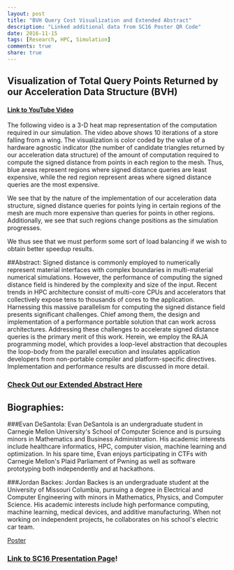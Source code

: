 ```yaml
---
layout: post
title: "BVH Query Cost Visualization and Extended Abstract"
description: "Linked additional data from SC16 Poster QR Code"
date: 2016-11-15
tags: [Research, HPC, Simulation]
comments: true
share: true
---
```





## Visualization of Total Query Points Returned by our Acceleration Data Structure (BVH)

#### [Link to YouTube Video](https://www.youtube.com/watch?v=19-r0b_PfLU&feature=youtu.be)

The following video is a 3-D heat map representation of the computation required in our simulation.  The video above shows 10 iterations of a store falling from a wing.  The visualization is color coded by the value of a hardware agnostic indicator (the number of candidate triangles returned by our acceleration data structure) of the amount of computation required to compute the signed distance from points in each region to the mesh.  Thus, blue areas represent regions where signed distance queries are least expensive, while the red region represent areas where signed distance queries are the most expensive.


We see that by the nature of the implementation of our acceleration data structure, signed distance queries for points lying in certain regions of the mesh are much more expensive than queries for points in other regions.  Additionally, we see that such regions change positions as the simulation progresses.  


We thus see that we must perform some sort of load balancing if we wish to obtain better speedup results.


##Abstract:
Signed distance is commonly employed to numerically represent material interfaces with complex boundaries in multi-material numerical simulations. However, the performance of computing the signed distance field is hindered by the complexity and size of the input. Recent trends in HPC architecture consist of multi-core CPUs and accelerators that collectively expose tens to thousands of cores to the application. Harnessing this massive parallelism for computing the signed distance field presents significant challenges. Chief among them, the design and implementation of a performance portable solution that can work across architectures. Addressing these challenges to accelerate signed distance queries is the primary merit of this work. Herein, we employ the RAJA programming model, which provides a loop-level abstraction that decouples the loop-body from the parallel execution and insulates application developers from non-portable compiler and platform-specific directives. Implementation and performance results are discussed in more detail.

### [Check Out our Extended Abstract Here](/files/sc16ExtendedAbstract.pdf) 


## Biographies:

###Evan DeSantola:
Evan DeSantola is an undergraduate student in Carnegie Mellon University's School of Computer Science and is pursuing minors in Mathematics and Business Administration. His academic interests include healthcare informatics, HPC, computer vision, machine learning and optimization. In his spare time, Evan enjoys participating in CTFs with Carnegie Mellon's Plaid Parliament of Pwning as well as software prototyping both independently and at hackathons.

###Jordan Backes:
Jordan Backes is an undergraduate student at the University of Missouri Columbia, pursuing a degree in Electrical and Computer Engineering with minors in Mathematics, Physics, and Computer Science. His academic interests include high performance computing, machine learning, medical devices, and additive manufacturing. When not working on independent projects, he collaborates on his school's electric car team.


[Poster](/files/PosterFinalSubmitThis)

### [Link to SC16 Presentation Page](http://sc16.supercomputing.org/presentation/?id=spost141&sess=sess318)!



